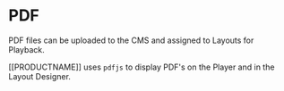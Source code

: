 <!--toc=widgets-->
# PDF

PDF files can be uploaded to the CMS and assigned to Layouts for Playback.

[[PRODUCTNAME]] uses `pdfjs` to display PDF's on the Player and in the Layout Designer.